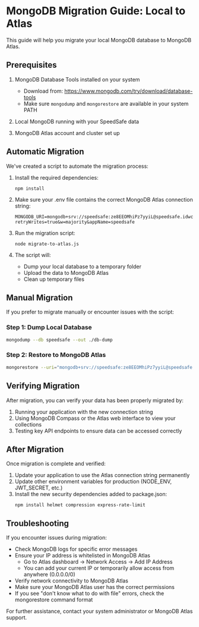 # MongoDB Migration Guide: Local to Atlas

This guide will help you migrate your local MongoDB database to MongoDB Atlas.

## Prerequisites

1. MongoDB Database Tools installed on your system
   - Download from: https://www.mongodb.com/try/download/database-tools
   - Make sure `mongodump` and `mongorestore` are available in your system PATH

2. Local MongoDB running with your SpeedSafe data
3. MongoDB Atlas account and cluster set up

## Automatic Migration

We've created a script to automate the migration process:

1. Install the required dependencies:
   ```
   npm install
   ```

2. Make sure your .env file contains the correct MongoDB Atlas connection string:
   ```
   MONGODB_URI=mongodb+srv://speedsafe:ze8EEOMhiPz7yyiL@speedsafe.idwcm9h.mongodb.net/?retryWrites=true&w=majority&appName=speedsafe
   ```

3. Run the migration script:
   ```
   node migrate-to-atlas.js
   ```

4. The script will:
   - Dump your local database to a temporary folder
   - Upload the data to MongoDB Atlas
   - Clean up temporary files

## Manual Migration

If you prefer to migrate manually or encounter issues with the script:

### Step 1: Dump Local Database

```bash
mongodump --db speedsafe --out ./db-dump
```

### Step 2: Restore to MongoDB Atlas

```bash
mongorestore --uri="mongodb+srv://speedsafe:ze8EEOMhiPz7yyiL@speedsafe.idwcm9h.mongodb.net/?retryWrites=true&w=majority&appName=speedsafe" --db=speedsafe ./db-dump/speedsafe
```

## Verifying Migration

After migration, you can verify your data has been properly migrated by:

1. Running your application with the new connection string
2. Using MongoDB Compass or the Atlas web interface to view your collections
3. Testing key API endpoints to ensure data can be accessed correctly

## After Migration

Once migration is complete and verified:

1. Update your application to use the Atlas connection string permanently
2. Update other environment variables for production (NODE_ENV, JWT_SECRET, etc.)
3. Install the new security dependencies added to package.json:
   ```
   npm install helmet compression express-rate-limit
   ```

## Troubleshooting

If you encounter issues during migration:

- Check MongoDB logs for specific error messages
- Ensure your IP address is whitelisted in MongoDB Atlas
  - Go to Atlas dashboard → Network Access → Add IP Address
  - You can add your current IP or temporarily allow access from anywhere (0.0.0.0/0)
- Verify network connectivity to MongoDB Atlas
- Make sure your MongoDB Atlas user has the correct permissions
- If you see "don't know what to do with file" errors, check the mongorestore command format

For further assistance, contact your system administrator or MongoDB Atlas support. 